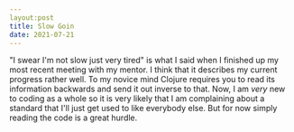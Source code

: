 ```yaml
---
layout:post
title: Slow Goin
date: 2021-07-21
---
```

"I swear I'm not slow just very tired" is what I said when I finished up my most recent meeting with my mentor. 
I think that it describes my current progress rather well.
To my novice mind Clojure requires you to read its information backwards and send it out inverse to that.
Now, I am *very* new to coding as a whole so it is very likely that I am complaining about a standard that I'll just get used to like everybody else.
But for now simply reading the code is a great hurdle.